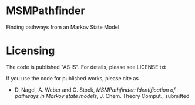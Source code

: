 # MSMPathfinder
Finding pathways from an Markov State Model



# Licensing
The code is published "AS IS". For details, please see LICENSE.txt

If you use the code for published works, please cite as

- D. Nagel, A. Weber and G. Stock, *MSMPathfinder: Identification of pathways in Markov state models*, J. Chem. Theory Comput., submitted

